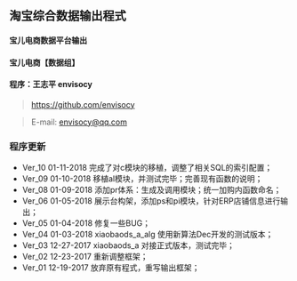 
## 淘宝综合数据输出程式
#### 宝儿电商数据平台输出
#### 宝儿电商【数据组】
#### 程序：王志平 envisocy

> https://github.com/envisocy

> E-mail: envisocy@qq.com


### 程序更新
- Ver_10 01-11-2018 完成了对c模块的移植，调整了相关SQL的索引配置；
- Ver_09 01-10-2018 移植al模块，并测试完毕；完善现有函数的说明；
- Ver_08 01-09-2018 添加pr体系：生成及调用模块；统一加购内函数命名；
- Ver_06 01-05-2018 展示台构架，添加ps和pi模块，针对ERP店铺信息进行输出；
- Ver_05 01-04-2018 修复一些BUG；
- Ver_04 01-03-2018 xiaobaods_a_alg 使用新算法Dec开发的测试版本；
- Ver_03 12-27-2017 xiaobaods_a 对接正式版本，测试完毕；
- Ver_02 12-23-2017 重新调整框架；
- Ver_01 12-19-2017 放弃原有程式，重写输出框架；
